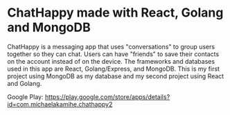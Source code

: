 # ChatHappy made with React, Golang and MongoDB
ChatHappy is a messaging app that uses "conversations" to group users together so they can chat. Users can have "friends" to save their contacts on the account instead of on the device. The frameworks and databases used in this app are React, Golang/Express, and MongoDB. This is my first project using MongoDB as my database and my second project using React and Golang.

Google Play: https://play.google.com/store/apps/details?id=com.michaelakamihe.chathappy2
